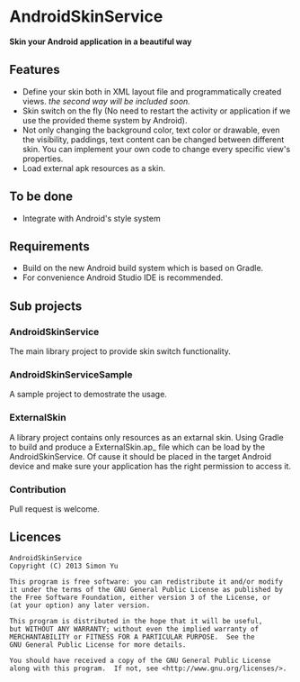 # AndroidSkinService

**Skin your Android application in a beautiful way**

## Features

* Define your skin both in XML layout file and programmatically created views. _the second way will be included soon._
* Skin switch on the fly (No need to restart the activity or application if we use the provided theme system by Android).
* Not only changing the background color, text color or drawable, even the visibility, paddings, text content can be changed between different skin. You can implement your own code to change every specific view's properties.
* Load external apk resources as a skin.

## To be done

* Integrate with Android's style system

## Requirements

* Build on the new Android build system which is based on Gradle.
* For convenience Android Studio IDE is recommended.

## Sub projects

### AndroidSkinService

The main library project to provide skin switch functionality.

### AndroidSkinServiceSample

A sample project to demostrate the usage.


### ExternalSkin

A library project contains only resources as an extarnal skin. Using Gradle to build and produce a ExternalSkin.ap\_ file which can be load by the AndroidSkinService. Of cause it should be placed in the target Android device and make sure your application has the right permission to access it.

### Contribution

Pull request is welcome.

## Licences

    AndroidSkinService
    Copyright (C) 2013 Simon Yu
    
    This program is free software: you can redistribute it and/or modify
    it under the terms of the GNU General Public License as published by
    the Free Software Foundation, either version 3 of the License, or
    (at your option) any later version.
    
    This program is distributed in the hope that it will be useful,
    but WITHOUT ANY WARRANTY; without even the implied warranty of
    MERCHANTABILITY or FITNESS FOR A PARTICULAR PURPOSE.  See the
    GNU General Public License for more details.
    
    You should have received a copy of the GNU General Public License
    along with this program.  If not, see <http://www.gnu.org/licenses/>.
